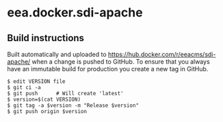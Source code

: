 # eea.docker.sdi-apache

Build instructions
------------------

Built automatically and uploaded to https://hub.docker.com/r/eeacms/sdi-apache/ when a change is
pushed to GitHub. To ensure that you always have an immutable build for production
you create a new tag in GitHub.

    $ edit VERSION file
    $ git ci -a
    $ git push      # Will create 'latest'
    $ version=$(cat VERSION)
    $ git tag -a $version -m "Release $version"
    $ git push origin $version

